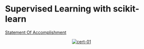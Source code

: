 # Supervised Learning with scikit-learn

[Statement Of Accomplishment]()

 <p align='center'>
  <a href="#">
    <img src='' alt="cert-01">
  </a>
</p>
